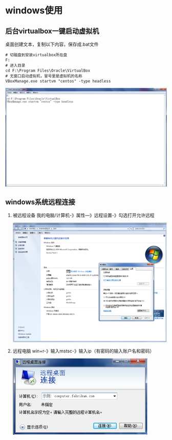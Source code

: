 # windows使用

## 后台virtualbox一键启动虚拟机

桌面创建文本，复制以下内容，保存成.bat文件

```shell
# 切磁盘到安装virtualbox所在盘
F:
# 进入目录
cd F:\Program Files\Oracle\VirtualBox
# 无窗口启动虚拟机，冒号里是虚拟机的名称
VBoxManage.exe startvm "centos" -type headless
```

![bat](images/windows/bat.png)

## windows系统远程连接

1. 被远程设备 我的电脑/计算机-》属性—》远程设置-》勾选打开允许远程

    ![toberemote](images/windows/toberemote.png)

1. 远程电脑 win+r-》输入mstsc-》输入ip（有密码的输入账户名和密码）

    ![remote](images/windows/remote.png)
